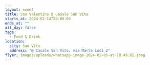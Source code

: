 ```yaml
---
layout: event
title: San Valentino @ Casale San Vito
starts_at: 2024-02-14T20:00:00
ends_at: ""
all_day: false
tags:
  - Food & Drink
location:
  city: San Vito
  address: "@ Casale San Vito, via Marta Lodi 2"
flyer: images/uploads/whatsapp-image-2024-02-05-at-10.49.02.jpeg
---
```

